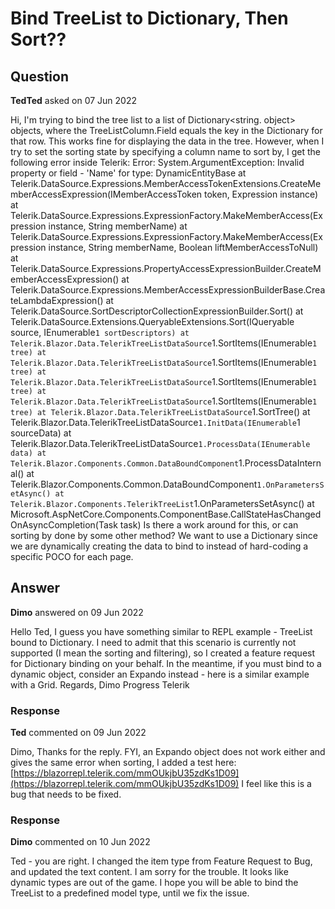 # Bind TreeList to Dictionary, Then Sort??

## Question

**TedTed** asked on 07 Jun 2022

Hi, I'm trying to bind the tree list to a list of Dictionary<string. object> objects, where the TreeListColumn.Field equals the key in the Dictionary for that row. This works fine for displaying the data in the tree. However, when I try to set the sorting state by specifying a column name to sort by, I get the following error inside Telerik: Error: System.ArgumentException: Invalid property or field - 'Name' for type: DynamicEntityBase at Telerik.DataSource.Expressions.MemberAccessTokenExtensions.CreateMemberAccessExpression(IMemberAccessToken token, Expression instance) at Telerik.DataSource.Expressions.ExpressionFactory.MakeMemberAccess(Expression instance, String memberName) at Telerik.DataSource.Expressions.ExpressionFactory.MakeMemberAccess(Expression instance, String memberName, Boolean liftMemberAccessToNull) at Telerik.DataSource.Expressions.PropertyAccessExpressionBuilder.CreateMemberAccessExpression() at Telerik.DataSource.Expressions.MemberAccessExpressionBuilderBase.CreateLambdaExpression() at Telerik.DataSource.SortDescriptorCollectionExpressionBuilder.Sort() at Telerik.DataSource.Extensions.QueryableExtensions.Sort(IQueryable source, IEnumerable`1 sortDescriptors) at Telerik.Blazor.Data.TelerikTreeListDataSource`1.SortItems(IEnumerable`1 tree) at Telerik.Blazor.Data.TelerikTreeListDataSource`1.SortItems(IEnumerable`1 tree) at Telerik.Blazor.Data.TelerikTreeListDataSource`1.SortItems(IEnumerable`1 tree) at Telerik.Blazor.Data.TelerikTreeListDataSource`1.SortItems(IEnumerable`1 tree) at Telerik.Blazor.Data.TelerikTreeListDataSource`1.SortTree() at Telerik.Blazor.Data.TelerikTreeListDataSource`1.InitData(IEnumerable`1 sourceData) at Telerik.Blazor.Data.TelerikTreeListDataSource`1.ProcessData(IEnumerable data) at Telerik.Blazor.Components.Common.DataBoundComponent`1.ProcessDataInternal() at Telerik.Blazor.Components.Common.DataBoundComponent`1.OnParametersSetAsync() at Telerik.Blazor.Components.TelerikTreeList`1.OnParametersSetAsync() at Microsoft.AspNetCore.Components.ComponentBase.CallStateHasChangedOnAsyncCompletion(Task task) Is there a work around for this, or can sorting by done by some other method? We want to use a Dictionary since we are dynamically creating the data to bind to instead of hard-coding a specific POCO for each page.

## Answer

**Dimo** answered on 09 Jun 2022

Hello Ted, I guess you have something similar to REPL example - TreeList bound to Dictionary. I need to admit that this scenario is currently not supported (I mean the sorting and filtering), so I created a feature request for Dictionary binding on your behalf. In the meantime, if you must bind to a dynamic object, consider an Expando instead - here is a similar example with a Grid. Regards, Dimo Progress Telerik

### Response

**Ted** commented on 09 Jun 2022

Dimo, Thanks for the reply. FYI, an Expando object does not work either and gives the same error when sorting, I added a test here: [https://blazorrepl.telerik.com/mmOUkjbU35zdKs1D09](https://blazorrepl.telerik.com/mmOUkjbU35zdKs1D09) I feel like this is a bug that needs to be fixed.

### Response

**Dimo** commented on 10 Jun 2022

Ted - you are right. I changed the item type from Feature Request to Bug, and updated the text content. I am sorry for the trouble. It looks like dynamic types are out of the game. I hope you will be able to bind the TreeList to a predefined model type, until we fix the issue.

